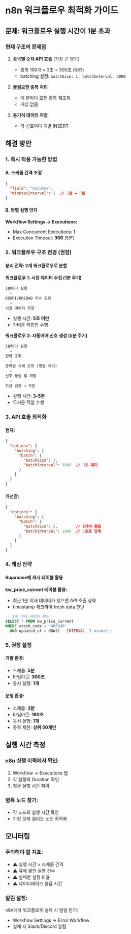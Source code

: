 # n8n 워크플로우 최적화 가이드

## 문제: 워크플로우 실행 시간이 1분 초과

### 현재 구조의 문제점

1. **종목별 순차 API 호출** (가장 큰 병목)
   - 종목 100개 × 3초 = 300초 (5분!)
   - batching 설정: `batchSize: 1, batchInterval: 3000`

2. **불필요한 중복 처리**
   - 매 분마다 모든 종목 재조회
   - 캐싱 없음

3. **동기식 데이터 저장**
   - 각 신호마다 개별 INSERT

## 해결 방안

### 1. 즉시 적용 가능한 방법

#### A. 스케줄 간격 조정
```json
{
  "field": "minutes",
  "minutesInterval": 5  // 1분 → 5분
}
```

#### B. 병렬 실행 방지
**Workflow Settings → Executions:**
- Max Concurrent Executions: **1**
- Execution Timeout: **300** (5분)

### 2. 워크플로우 구조 변경 (권장)

#### 분리 전략: 2개 워크플로우로 분할

**워크플로우 1: 시장 데이터 수집 (1분 주기)**
```
1분마다 실행
  ↓
KOSPI/KOSDAQ 지수 조회
  ↓
시장 데이터 저장
```
- 실행 시간: **5초 미만**
- 가벼운 작업만 수행

**워크플로우 2: 자동매매 신호 생성 (5분 주기)**
```
5분마다 실행
  ↓
전략 조회
  ↓
종목별 시세 조회 (병렬 처리)
  ↓
신호 생성 및 저장
  ↓
자금 검증 → 주문
```
- 실행 시간: **3-5분**
- 무거운 작업 수행

### 3. API 호출 최적화

#### 현재:
```json
{
  "options": {
    "batching": {
      "batch": {
        "batchSize": 1,
        "batchInterval": 3000  // 3초 대기
      }
    }
  }
}
```

#### 개선안:
```json
{
  "options": {
    "batching": {
      "batch": {
        "batchSize": 5,        // 5개씩 묶음
        "batchInterval": 1000  // 1초로 단축
      }
    }
  }
}
```

### 4. 캐싱 전략

#### Supabase에 캐시 테이블 활용

**kw_price_current 테이블 활용:**
- 최근 1분 이내 데이터가 있으면 API 호출 생략
- timestamp 체크하여 fresh data 판단

```sql
-- 1분 이내 데이터 확인
SELECT * FROM kw_price_current
WHERE stock_code = '005930'
  AND updated_at > NOW() - INTERVAL '1 minute';
```

### 5. 권장 설정

#### 개발 환경:
- 스케줄: **5분**
- 타임아웃: **300초**
- 동시 실행: **1개**

#### 운영 환경:
- 스케줄: **3분**
- 타임아웃: **180초**
- 동시 실행: **1개**
- 종목 제한: **상위 50개만**

## 실행 시간 측정

### n8n 실행 이력에서 확인:
1. Workflow → Executions 탭
2. 각 실행의 Duration 확인
3. 평균 실행 시간 파악

### 병목 노드 찾기:
- 각 노드의 실행 시간 확인
- 가장 오래 걸리는 노드 최적화

## 모니터링

### 주의해야 할 지표:
- ⚠️ 실행 시간 > 스케줄 간격
- ⚠️ 큐에 쌓인 실행 건수
- ⚠️ 실패한 실행 비율
- ⚠️ 데이터베이스 응답 시간

### 알림 설정:
n8n에서 워크플로우 실패 시 알림 받기:
- Workflow Settings → Error Workflow
- 실패 시 Slack/Discord 알림
